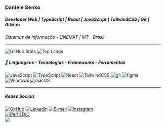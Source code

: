 ### Daniele Senko

##### Developer Web | TypeScript | React | JavaScript | TailwindCSS | Git | GitHub
<i>Sistemas de Informação - UNEMAT | MT - Brasil</i>

----
![GitHub Stats](https://github-readme-stats.vercel.app/api?username=daniele-senko&theme=transparent&bg_color=000&border_color=be7abb&show_icons=true&icon_color=e0bcdd&title_color=be7abb&text_color=FFF)
![Top Langs](https://github-readme-stats-git-masterrstaa-rickstaa.vercel.app/api/top-langs/?username=daniele-senko&bg_color=000&border_color=be7abb&title_color=be7abb&text_color=e0bcdd)

##### 🚀 Linguagens - Tecnologias - Frameworks - Ferramentas 
![JavaScript](https://img.shields.io/badge/javascript-%23000000.svg?style=for-the-badge&logo=javascript&logoColor=e0bcdd)
![TypeScript](https://img.shields.io/badge/typescript-%23000000.svg?style=for-the-badge&logo=typescript&logoColor=e0bcdd)
![React](https://img.shields.io/badge/react-%23000000.svg?style=for-the-badge&logo=react&logoColor=e0bcdd)
![TailwindCSS](https://img.shields.io/badge/tailwind%20CSS-%23000000.svg?style=for-the-badge&logo=tailwindcss&logoColor=e0bcdd)
![git](https://img.shields.io/badge/git-%23000000.svg?style=for-the-badge&logo=git&logoColor=e0bcdd)
![figma](https://img.shields.io/badge/figma-%23000000.svg?style=for-the-badge&logo=figma&logoColor=e0bcdd)
![Windows](https://img.shields.io/badge/windows-%23000000.svg?style=for-the-badge&logo=windows&logoColor=e0bcdd)
![macOS](https://img.shields.io/badge/mac%20os-%23000000.svg?style=for-the-badge&logo=macos&logoColor=e0bcdd)




---
##### Redes Sociais
[![GitHub](https://img.shields.io/badge/GitHub-100000?style=for-the-badge&logo=github&logoColor=e0bcdd)](https://github.com/daniele-senko)
[![LinkedIn](https://img.shields.io/badge/LinkedIn-100000?style=for-the-badge&logo=linkedin&logoColor=e0bcdd)](https://www.linkedin.com/in/daniele-senko/)
[![E-mail](https://img.shields.io/badge/-Email-100000?style=for-the-badge&logo=microsoft-outlook&logoColor=e0bcdd)](mailto:danielesenko@hotmail.com)
[![Instagram](https://img.shields.io/badge/Instagram-100000?style=for-the-badge&logo=github&logoColor=e0bcdd)](https://www.instagram.com/danielesenko/)
<br>
[![Perfil DIO](https://img.shields.io/badge/-Meu%20Perfil%20na%20DIO-e0bcdd?style=for-the-badge)](https://web.dio.me/users/danielesenko)
<br>
<a href="https://visitorbadge.io/status?path=https%3A%2F%2Fgithub.com%2daniele-senko"><img src="https://api.visitorbadge.io/api/combined?path=https%3A%2F%2Fgithub.com%2daniele-senko&label=Visitantes%20(HOJE%2FTotal)&labelColor=%235b187e&countColor=%235b187e&labelStyle=upper" /></a>
